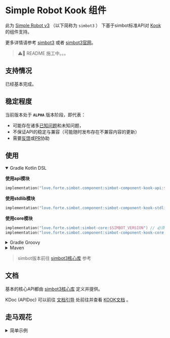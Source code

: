 # Simple Robot Kook 组件

此为 [Simple Robot v3][simbot3] （以下简称为 `simbot3` ） 下基于simbot标准API对 [Kook](https://www.kookapp.cn/) 的组件支持。

更多详情请参考 [simbot3][simbot3] 或者 [simbot3官网](https://simbot.forte.love)。


> ⚠️🔧 README 施工中。。。

## 支持情况

已经基本完成。

## 稳定程度

当前版本处于 **`ALPHA`** 版本阶段，即代表：
- 可能存在诸多[已知问题](https://github.com/simple-robot/simbot-component-kook/issues)和未知问题，
- 不保证API的稳定与兼容（可能随时发布存在不兼容内容的更新）
- 需要[反馈](https://github.com/simple-robot/simbot-component-kook/issues)或[PR](https://github.com/simple-robot/simbot-component-kook/pulls)协助

## 使用

<details open>
<summary>Gradle Kotlin DSL</summary>

**使用api模块**

```kotlin
implementation("love.forte.simbot.component:simbot-component-kook-api:$CP_KOOK_VERSION")
```

**使用stdlib模块**

```kotlin
implementation("love.forte.simbot.component:simbot-component-kook-stdlib:$CP_KOOK_VERSION")
```

**使用core模块**

```kotlin
implementation("love.forte.simbot:simbot-core:$SIMBOT_VERSION") // 必须显式引用simbot核心库（或其他衍生库，比如spring boot starter）
implementation("love.forte.simbot.component:simbot-component-kook-core:$CP_KOOK_VERSION")
```

</details>

<details>
<summary>Gradle Groovy</summary>

**使用api模块**

```groovy
implementation 'love.forte.simbot.component:simbot-component-kook-api:$CP_KOOK_VERSION'
```

**使用stdlib模块**

```groovy
implementation 'love.forte.simbot.component:simbot-component-kook-stdlib:$CP_KOOK_VERSION'
```

**使用core模块**

```groovy
implementation 'love.forte.simbot:simbot-core:$SIMBOT_VERSION' // 必须显式引用simbot核心库（或其他衍生库，比如spring boot starter）
implementation 'love.forte.simbot.component:simbot-component-kook-core:$CP_KOOK_VERSION'
```

</details>

<details>
<summary>Maven</summary>

**使用api模块**

```xml
<dependency>
    <groupId>love.forte.simbot.component</groupId>
    <artifactId>simbot-component-kook-api</artifactId>
    <version>${CP_KOOK_VERSION}</version>
</dependency>
```

**使用stdlib模块**

```xml
<dependency>
    <groupId>love.forte.simbot.component</groupId>
    <artifactId>simbot-component-kook-stdlib</artifactId>
    <version>${CP_KOOK_VERSION}</version>
</dependency>
```

**使用core模块**

```xml
<!-- 必须显式引用simbot核心库（或其他衍生库，比如spring boot starter） -->
<dependency>
    <groupId>love.forte.simbot</groupId>
    <artifactId>simbot-core</artifactId>
    <version>${CP_KOOK_VERSION}</version>
</dependency>
<dependency>
    <groupId>love.forte.simbot.component</groupId>
    <artifactId>simbot-component-kook-core</artifactId>
    <version>${CP_KOOK_VERSION}</version>
</dependency>
```

</details>


> simbot版本前往 [simbot3核心库][simbot3] 参考


## 文档

基本的核心API都由 [simbot3核心库][simbot3] 定义并提供。

KDoc (APIDoc) 可以前往 [文档引导](https://docs.simbot.forte.love) 处前往并查看 [KOOK文档](https://docs.simbot.forte.love/components/kook) 。

## 走马观花

<details>
<summary>简单示例</summary>


```kotlin
// simbot-core / simbot-boot
suspend fun KookContactMessageEvent.onEvent() {
    author().send("Hello World")
}
```

```kotlin
// simbot-boot
@Listener
@Filter("签到")
suspend fun KookChannelMessageEvent.onEvent() {
    reply("签到成功")
}
```

```kotlin
@Listener
@Filter("叫我{{name,.+}}")
suspend fun KookChannelMessageEvent.onEvent(@FilterValue("name") name: String) {
    group.send(At(author.id) + "好的，以后就叫你$name了".toText())
}
```

简单的完整示例：

```kotlin
suspend fun main() {
    createSimpleApplication {
        // 注册并使用Kook组件。
        useKook()
        
        // 注册各种监听函数
        listeners {
            // 监听联系人(私聊)消息
            // 此事件的逻辑：收到消息，回复一句"你说的是："，
            // 然后再复读一遍你说的话。
            ContactMessageEvent { event ->
                val contact: Contact = event.source()
                contact.send("你说的是：")
                contact.send(event.messageContent)
            }
        }
        
        // 注册kook的bot
        kookBots {
            val bot = register("client_id", "token")
            // bot需要start才能连接服务器、初始化信息等。
            bot.start()
        }
    }.join() // join, 挂起直到被终止。
}
```

</details>




[m-api]: simbot-component-kook-api
[m-stdlib]: simbot-component-kook-stdlib
[m-core]: simbot-component-kook-core
[simbot3]: https://github.com/simple-robot/simpler-robot
